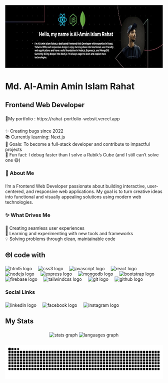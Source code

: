 <div align="center">
  <img height="200" src="https://raw.githubusercontent.com/alaminislamrahat/alaminislamrahat/refs/heads/main/Blue%2C%20Green%2C%20and%20White%20Modern%20Tech%20Web%20Developer%20LinkedIn%20Banner.jpg"  />
</div>

###

<h1 align="left">Md. Al-Amin Amin Islam Rahat</h1>

###

<h2 align="left">Frontend Web Developer</h2>

###

<p align="left">🚀My portfolio : https://rahat-portfolio-websit.vercel.app</p>

###

<p align="left">✨ Creating bugs since 2022<br>📚 Currently learning: Next.js<br>🎯 Goals: To become a full-stack developer and contribute to impactful projects<br>🎲 Fun fact: I debug faster than I solve a Rubik’s Cube (and I still can’t solve one 😄)</p>

###

<h3 align="left">🚀 About Me</h3>

###

<p align="left">I’m a Frontend Web Developer passionate about building interactive, user-centered, and responsive web applications. My goal is to turn creative ideas into functional and visually appealing solutions using modern web technologies.</p>

###

<h3 align="left">✨ What Drives Me</h3>

###

<p align="left">🌟 Creating seamless user experiences<br>🚀 Learning and experimenting with new tools and frameworks<br>💡 Solving problems through clean, maintainable code</p>

###

<h2 align="left">🌐I code with</h2>

###

<div align="left">
  <img src="https://cdn.jsdelivr.net/gh/devicons/devicon/icons/html5/html5-original.svg" height="40" alt="html5 logo"  />
  <img width="12" />
  <img src="https://cdn.jsdelivr.net/gh/devicons/devicon/icons/css3/css3-original.svg" height="40" alt="css3 logo"  />
  <img width="12" />
  <img src="https://cdn.jsdelivr.net/gh/devicons/devicon/icons/javascript/javascript-original.svg" height="40" alt="javascript logo"  />
  <img width="12" />
  <img src="https://cdn.jsdelivr.net/gh/devicons/devicon/icons/react/react-original.svg" height="40" alt="react logo"  />
  <img width="12" />
  <img src="https://cdn.jsdelivr.net/gh/devicons/devicon/icons/nodejs/nodejs-original.svg" height="40" alt="nodejs logo"  />
  <img width="12" />
  <img src="https://skillicons.dev/icons?i=express" height="40" alt="express logo"  />
  <img width="12" />
  <img src="https://skillicons.dev/icons?i=mongodb" height="40" alt="mongodb logo"  />
  <img width="12" />
  <img src="https://cdn.jsdelivr.net/gh/devicons/devicon/icons/bootstrap/bootstrap-original.svg" height="40" alt="bootstrap logo"  />
  <img width="12" />
  <img src="https://cdn.jsdelivr.net/gh/devicons/devicon/icons/firebase/firebase-plain.svg" height="40" alt="firebase logo"  />
  <img width="12" />
  <img src="https://skillicons.dev/icons?i=tailwind" height="40" alt="tailwindcss logo"  />
  <img width="12" />
  <img src="https://cdn.jsdelivr.net/gh/devicons/devicon/icons/git/git-original.svg" height="40" alt="git logo"  />
  <img width="12" />
  <img src="https://skillicons.dev/icons?i=github" height="40" alt="github logo"  />
</div>

###

<h3 align="left">Social Links</h3>

###

<div align="left">
  <img src="https://cdn.jsdelivr.net/gh/devicons/devicon/icons/linkedin/linkedin-original.svg" height="40" alt="linkedin logo"  />
  <img width="12" />
  <img src="https://cdn.jsdelivr.net/gh/devicons/devicon/icons/facebook/facebook-original.svg" height="40" alt="facebook logo"  />
  <img width="12" />
  <img src="https://skillicons.dev/icons?i=instagram" height="40" alt="instagram logo"  />
</div>

###

<h2 align="left">My Stats</h2>

###

<div align="center">
  <img src="https://github-readme-stats.vercel.app/api?username=alaminislamrahat&hide_title=false&hide_rank=false&show_icons=true&include_all_commits=true&count_private=true&disable_animations=false&theme=dracula&locale=en&hide_border=false&order=1" height="150" alt="stats graph"  />
  <img src="https://github-readme-stats.vercel.app/api/top-langs?username=alaminislamrahat&locale=en&hide_title=false&layout=compact&card_width=320&langs_count=5&theme=dracula&hide_border=false&order=2" height="150" alt="languages graph"  />
</div>

###

<img src="https://raw.githubusercontent.com/alaminislamrahat/alaminislamrahat/output/snake.svg" alt="Snake animation" />

###
